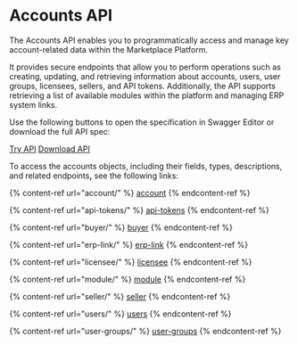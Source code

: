 # Accounts API

The Accounts API enables you to programmatically access and manage key account-related data within the Marketplace Platform.

It provides secure endpoints that allow you to perform operations such as creating, updating, and retrieving information about accounts, users, user groups, licensees, sellers, and API tokens. Additionally, the API supports retrieving a list of available modules within the platform and managing ERP system links.

Use the following buttons to open the specification in Swagger Editor or download the full API spec:

<a href="https://editor-next.swagger.io/?url=https://api.platform.softwareone.com/public/v1/accounts/openapi.json" class="button primary" data-icon="up-right-from-square">Try API</a>  <a href="https://api.platform.softwareone.com/public/v1/accounts/openapi.json" class="button primary" data-icon="arrow-down">Download API</a>

To access the accounts objects, including their fields, types, descriptions, and related endpoint&#x73;**,** see the following links:

{% content-ref url="account/" %}
[account](account/)
{% endcontent-ref %}

{% content-ref url="api-tokens/" %}
[api-tokens](api-tokens/)
{% endcontent-ref %}

{% content-ref url="buyer/" %}
[buyer](buyer/)
{% endcontent-ref %}

{% content-ref url="erp-link/" %}
[erp-link](erp-link/)
{% endcontent-ref %}

{% content-ref url="licensee/" %}
[licensee](licensee/)
{% endcontent-ref %}

{% content-ref url="module/" %}
[module](module/)
{% endcontent-ref %}

{% content-ref url="seller/" %}
[seller](seller/)
{% endcontent-ref %}

{% content-ref url="users/" %}
[users](users/)
{% endcontent-ref %}

{% content-ref url="user-groups/" %}
[user-groups](user-groups/)
{% endcontent-ref %}
